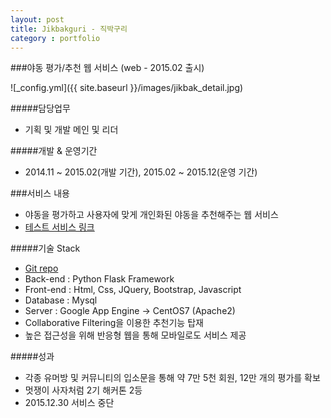 ```yaml
---
layout: post
title: Jikbakguri - 직박구리
category : portfolio
---
```


###야동 평가/추천 웹 서비스 (web - 2015.02 출시)

![_config.yml]({{ site.baseurl }}/images/jikbak_detail.jpg)

#####담당업무
- 기획 및 개발 메인 및 리더

#####개발 & 운영기간
- 2014.11 ~ 2015.02(개발 기간), 2015.02 ~ 2015.12(운영 기간)

###서비스 내용
- 야동을 평가하고 사용자에 맞게 개인화된 야동을 추천해주는 웹 서비스
- [테스트 서비스 링크](http://test.jikbakguri.com)

#####기술 Stack
- [Git repo](https://github.com/hongsa/jikbakguri)
- Back-end : Python Flask Framework
- Front-end : Html, Css, JQuery, Bootstrap, Javascript
- Database : Mysql
- Server : Google App Engine -> CentOS7 (Apache2)
- Collaborative Filtering을 이용한 추천기능 탑재
- 높은 접근성을 위해 반응형 웹을 통해 모바일로도 서비스 제공

#####성과
- 각종 유머방 및 커뮤니티의 입소문을 통해 약 7만 5천 회원, 12만 개의 평가를 확보 
- 멋쟁이 사자처럼 2기 해커톤 2등
- 2015.12.30 서비스 중단